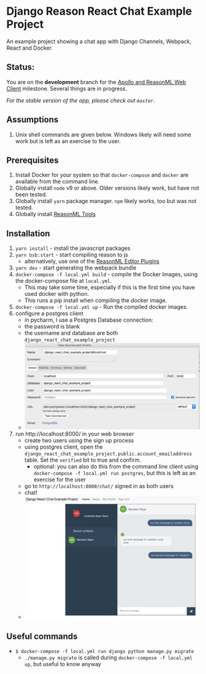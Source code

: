 Django Reason React Chat Example Project
========================================

An example project showing a chat app with Django Channels, 
Webpack, React and Docker.

## Status: 
You are on the **development** branch for the [Apollo and ReasonML Web Client](https://github.com/codekiln/django-react-chat/milestone/2)
milestone. Several things are in progress.

*For the stable version of the app, please check out `master`*. 


## Assumptions
1. Unix shell commands are given below. 
   Windows likely will need some work but is left as an exercise to the 
   user.


## Prerequisites
1. Install Docker for your system so that `docker-compose` and `docker`
   are available from the command line.   
2. Globally install `node` v9 or above. Older versions likely work, but 
   have not been tested.
3. Globally install `yarn` package manager. `npm` likely works, too but 
   was not tested.
4. Globally install [ReasonML Tools](https://reasonml.github.io/docs/en/global-installation.html)



## Installation
1. `yarn install` - install the javascript packages
2. `yarn bsb:start` - start compiling reason to js
   * alternatively, use one of the [ReasonML Editor Plugins](https://reasonml.github.io/docs/en/editor-plugins.html)
2. `yarn dev` - start generating the webpack bundle
3. `docker-compose -f local.yml build` - compile the Docker Images,
   using the docker-compose file at `local.yml`. 
   - This may take some time, especially if this is the first time you 
     have used docker with python.
   - This runs a pip install when compiling the docker image. 
4. `docker-compose -f local.yml up` - Run the compiled docker images.
5. configure a postgres client
   - in pycharm, I use a Postgres Database connection:  
   - the password is blank
   - the username and database are both 
     `django_react_chat_example_project`
   - ![postgres db config](docs/postgres_db_connection_pycharm.png)
5. run http://localhost:8000/ in your web browser
   - create two users using the sign up process
   - using postgres client, open the 
     `django_react_chat_example_project.public.account_emailaddress`
     table. Set the `verified` bit to true and confirm.
     - optional: you can also do this from the command line client using 
       `docker-compose -f local.yml run postgres`, but this is left 
       as an exercise for the user
   - go to `http://localhost:8000/chat/` signed in as both users
   - chat!
   - ![chat screenshot](docs/chat_example.png)
   

## Useful commands
* `$ docker-compose -f local.yml run django python manage.py migrate`
  * `./manage.py migrate` is called during 
    `docker-compose -f local.yml up`, but useful to know anyway

